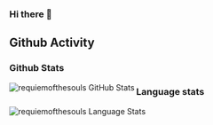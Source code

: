 ### Hi there 👋

## Github Activity
<!--START_SECTION:activity-->
<!--END_SECTION:activity-->

### Github Stats
<img align="left" alt="requiemofthesouls GitHub Stats" src="https://github-readme-stats.codestackr.vercel.app/api?username=requiemofthesouls&show_icons=true&hide_border=false" />  


 
### Language stats  
<img align="left" alt="requiemofthesouls Language Stats" src="https://github-readme-stats.vercel.app/api/top-langs/?username=requiemofthesouls&langs_count=8&hide=html,jupyter notebook,css" />
